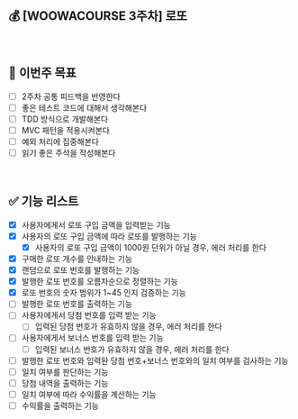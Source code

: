 ## 💰 [WOOWACOURSE 3주차] 로또

<br>

## 🌟 이번주 목표

- [ ] 2주차 공통 피드백을 반영한다
- [ ] 좋은 테스트 코드에 대해서 생각해본다
- [ ] TDD 방식으로 개발해본다
- [ ] MVC 패턴을 적용시켜본다
- [ ] 예외 처리에 집중해본다
- [ ] 읽기 좋은 주석을 작성해본다

<br>

## ✅ 기능 리스트

- [x] 사용자에게서 로또 구입 금액을 입력받는 기능
- [x] 사용자의 로또 구입 금액에 따라 로또를 발행하는 기능
	- [x] 사용자의 로또 구입 금액이 1000원 단위가 아닐 경우, 에러 처리를 한다
- [x] 구매한 로또 개수를 안내하는 기능
- [x] 랜덤으로 로또 번호를 발행하는 기능
- [x] 발행한 로또 번호를 오름차순으로 정렬하는 기능
- [x] 로또 번호의 숫자 범위가 1~45 인지 검증하는 기능
- [ ] 발행한 로또 번호를 출력하는 기능
- [ ] 사용자에게서 당첨 번호를 입력 받는 기능
	- [ ] 입력된 당첨 번호가 유효하지 않을 경우, 에러 처리를 한다
- [ ] 사용자에게서 보너스 번호를 입력 받는 기능
	- [ ] 입력된 보너스 번호가 유효하지 않을 경우, 에러 처리를 한다
- [ ] 발행한 로또 번호와 입력돤 당첨 번호+보너스 번호와의 일치 여부를 검사하는 기능
- [ ] 일치 여부를 판단하는 기능
- [ ] 당첨 내역을 출력하는 기능
- [ ] 일치 여부에 따라 수익률을 계산하는 기능
- [ ] 수익률을 출력하는 기능